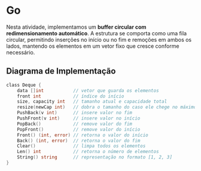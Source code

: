 # Go

Nesta atividade, implementamos um **buffer circular com redimensionamento automático**. A estrutura se comporta como uma fila circular, permitindo inserções no início ou no fim e remoções em ambos os lados, mantendo os elementos em um vetor fixo que cresce conforme necessário.

## Diagrama de Implementação

```go
class Deque {
    data []int           // vetor que guarda os elementos
    front int            // índice do início
    size, capacity int   // tamanho atual e capacidade total
    resize(newCap int)   // dobra o tamanho do caso ele chege no máximo de sua capacidade
    PushBack(v int)      // insere valor no fim
    PushFront(v int)     // insere valor no início
    PopBack()            // remove valor do fim
    PopFront()           // remove valor do início
    Front() (int, error) // retorna o valor do início
    Back() (int, error)  // retorna o valor do fim
    Clear()              // limpa todos os elementos
    Len() int            // retorna o número de elementos
    String() string      // representação no formato [1, 2, 3]
}
```
